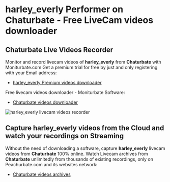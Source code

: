 # harley_everly Performer on Chaturbate - Free LiveCam videos downloader

## Chaturbate Live Videos Recorder

Monitor and record livecam videos of **harley_everly** from **Chaturbate** with Moniturbate.com
Get a premium trial for free by just and only registering with your Email address:
* [harley_everly Premium videos downloader](https://moniturbate.com/request-demo-licence-key.html)

Free livecam videos downloader - Moniturbate Software:
* [Chaturbate videos downloader](https://moniturbate.com/moniturbate-download-software.html)

![harley_everly livecam videos recorder](https://peachurnet.com/templates/moniturbate-software.png)


## Capture harley_everly videos from the Cloud and watch your recordings on Streaming

Without the need of downloading a software, capture **harley_everly** livecam videos from **Chaturbate** 100% online.
Watch Livecam archives from **Chaturbate** unlimitedly from thousands of existing recordings, only on Peachurbate.com and its websites network:
* [Chaturbate videos archives](https://peachurnet.com/)